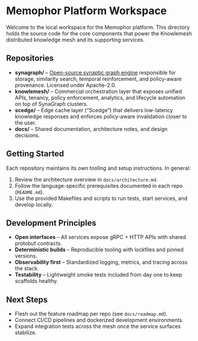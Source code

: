 # Memophor Platform Workspace

Welcome to the local workspace for the Memophor platform. This directory holds the source code for the core components that power the Knowlemesh distributed knowledge mesh and its supporting services.

## Repositories

- **synagraph/** – [Open-source synaptic graph engine](https://github.com/memophor/synagraph) responsible for storage, similarity search, temporal reinforcement, and policy-aware provenance. Licensed under Apache-2.0.
- **knowlemesh/** – Commercial orchestration layer that exposes unified APIs, tenancy, policy enforcement, analytics, and lifecycle automation on top of SynaGraph clusters.
- **scedge/** – Edge cache layer (“Scedge”) that delivers low-latency knowledge responses and enforces policy-aware invalidation closer to the user.
- **docs/** – Shared documentation, architecture notes, and design decisions.

## Getting Started

Each repository maintains its own tooling and setup instructions. In general:

1. Review the architecture overview in `docs/architecture.md`.
2. Follow the language-specific prerequisites documented in each repo (`README.md`).
3. Use the provided Makefiles and scripts to run tests, start services, and develop locally.

## Development Principles

- **Open interfaces** – All services expose gRPC + HTTP APIs with shared protobuf contracts.
- **Deterministic builds** – Reproducible tooling with lockfiles and pinned versions.
- **Observability first** – Standardized logging, metrics, and tracing across the stack.
- **Testability** – Lightweight smoke tests included from day one to keep scaffolds healthy.

## Next Steps

- Flesh out the feature roadmap per repo (see `docs/roadmap.md`).
- Connect CI/CD pipelines and dockerized development environments.
- Expand integration tests across the mesh once the service surfaces stabilize.

